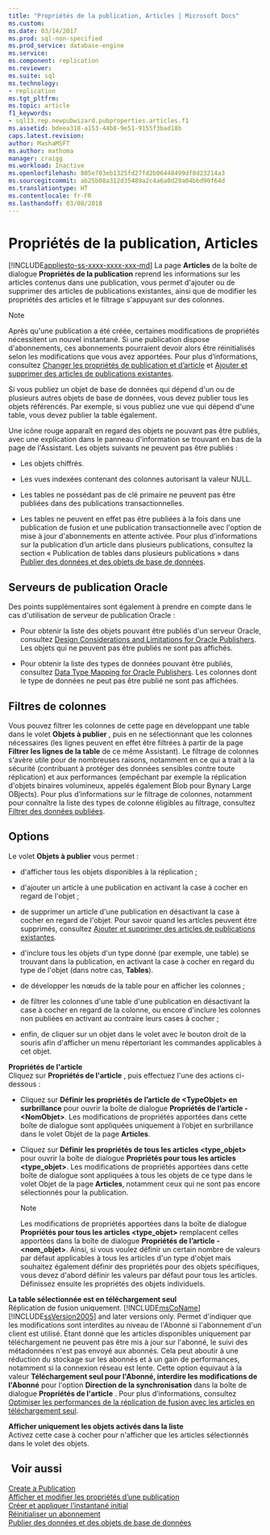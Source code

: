 ```yaml
---
title: "Propriétés de la publication, Articles | Microsoft Docs"
ms.custom: 
ms.date: 03/14/2017
ms.prod: sql-non-specified
ms.prod_service: database-engine
ms.service: 
ms.component: replication
ms.reviewer: 
ms.suite: sql
ms.technology:
- replication
ms.tgt_pltfrm: 
ms.topic: article
f1_keywords:
- sql13.rep.newpubwizard.pubproperties.articles.f1
ms.assetid: bdeea318-a153-44b8-9e51-9155f3bad18b
caps.latest.revision: 
author: MashaMSFT
ms.author: mathoma
manager: craigg
ms.workload: Inactive
ms.openlocfilehash: 805e703eb1325fd27fd2b06448499df8d23214a3
ms.sourcegitcommit: ab25b08a312d35489a2c4a6a0d29a04bbd90f64d
ms.translationtype: HT
ms.contentlocale: fr-FR
ms.lasthandoff: 03/08/2018
---
```

# <a name="publication-properties-articles"></a>Propriétés de la publication, Articles
[!INCLUDE[appliesto-ss-xxxx-xxxx-xxx-md](../../includes/appliesto-ss-xxxx-xxxx-xxx-md.md)]
  La page **Articles** de la boîte de dialogue **Propriétés de la publication** reprend les informations sur les articles contenus dans une publication, vous permet d'ajouter ou de supprimer des articles de publications existantes, ainsi que de modifier les propriétés des articles et le filtrage s'appuyant sur des colonnes.  
  
> [!NOTE]  
>  Après qu'une publication a été créée, certaines modifications de propriétés nécessitent un nouvel instantané. Si une publication dispose d'abonnements, ces abonnements pourraient devoir alors être réinitialisés selon les modifications que vous avez apportées. Pour plus d’informations, consultez [Changer les propriétés de publication et d’article](../../relational-databases/replication/publish/change-publication-and-article-properties.md) et [Ajouter et supprimer des articles de publications existantes](../../relational-databases/replication/publish/add-articles-to-and-drop-articles-from-existing-publications.md).  
  
 Si vous publiez un objet de base de données qui dépend d'un ou de plusieurs autres objets de base de données, vous devez publier tous les objets référencés. Par exemple, si vous publiez une vue qui dépend d'une table, vous devez publier la table également.  
  
 Une icône rouge apparaît en regard des objets ne pouvant pas être publiés, avec une explication dans le panneau d'information se trouvant en bas de la page de l'Assistant. Les objets suivants ne peuvent pas être publiés :  
  
-   Les objets chiffrés.  
  
-   Les vues indexées contenant des colonnes autorisant la valeur NULL.  
  
-   Les tables ne possédant pas de clé primaire ne peuvent pas être publiées dans des publications transactionnelles.  
  
-   Les tables ne peuvent en effet pas être publiées à la fois dans une publication de fusion et une publication transactionnelle avec l'option de mise à jour d'abonnements en attente activée. Pour plus d’informations sur la publication d’un article dans plusieurs publications, consultez la section « Publication de tables dans plusieurs publications » dans [Publier des données et des objets de base de données](../../relational-databases/replication/publish/publish-data-and-database-objects.md).  
  
## <a name="oracle-publishers"></a>Serveurs de publication Oracle  
 Des points supplémentaires sont également à prendre en compte dans le cas d'utilisation de serveur de publication Oracle :  
  
-   Pour obtenir la liste des objets pouvant être publiés d'un serveur Oracle, consultez [Design Considerations and Limitations for Oracle Publishers](../../relational-databases/replication/non-sql/design-considerations-and-limitations-for-oracle-publishers.md). Les objets qui ne peuvent pas être publiés ne sont pas affichés.  
  
-   Pour obtenir la liste des types de données pouvant être publiés, consultez [Data Type Mapping for Oracle Publishers](../../relational-databases/replication/non-sql/data-type-mapping-for-oracle-publishers.md). Les colonnes dont le type de données ne peut pas être publié ne sont pas affichées.  
  
## <a name="column-filters"></a>Filtres de colonnes  
 Vous pouvez filtrer les colonnes de cette page en développant une table dans le volet **Objets à publier** , puis en ne sélectionnant que les colonnes nécessaires (les lignes peuvent en effet être filtrées à partir de la page **Filtrer les lignes de la table** de ce même Assistant). Le filtrage de colonnes s'avère utile pour de nombreuses raisons, notamment en ce qui a trait à la sécurité (contribuant à protéger des données sensibles contre toute réplication) et aux performances (empêchant par exemple la réplication d'objets binaires volumineux, appelés également Blob pour Bynary Large OBjects). Pour plus d’informations sur le filtrage de colonnes, notamment pour connaître la liste des types de colonne éligibles au filtrage, consultez [Filtrer des données publiées](../../relational-databases/replication/publish/filter-published-data.md).  
  
## <a name="options"></a>Options  
 Le volet **Objets à publier** vous permet :  
  
-   d'afficher tous les objets disponibles à la réplication ;  
  
-   d'ajouter un article à une publication en activant la case à cocher en regard de l'objet ;  
  
-   de supprimer un article d'une publication en désactivant la case à cocher en regard de l'objet. Pour savoir quand les articles peuvent être supprimés, consultez [Ajouter et supprimer des articles de publications existantes](../../relational-databases/replication/publish/add-articles-to-and-drop-articles-from-existing-publications.md).  
  
-   d'inclure tous les objets d'un type donné (par exemple, une table) se trouvant dans la publication, en activant la case à cocher en regard du type de l'objet (dans notre cas, **Tables**).  
  
-   de développer les nœuds de la table pour en afficher les colonnes ;  
  
-   de filtrer les colonnes d'une table d'une publication en désactivant la case à cocher en regard de la colonne, ou encore d'inclure les colonnes non publiées en activant au contraire leurs cases à cocher ;  
  
-   enfin, de cliquer sur un objet dans le volet avec le bouton droit de la souris afin d'afficher un menu répertoriant les commandes applicables à cet objet.  
  
 **Propriétés de l'article**  
 Cliquez sur **Propriétés de l'article** , puis effectuez l'une des actions ci-dessous :  
  
-   Cliquez sur **Définir les propriétés de l’article de \<TypeObjet> en surbrillance** pour ouvrir la boîte de dialogue **Propriétés de l’article - \<NomObjet>**. Les modifications de propriétés apportées dans cette boîte de dialogue sont appliquées uniquement à l’objet en surbrillance dans le volet Objet de la page **Articles**.  
  
-   Cliquez sur **Définir les propriétés de tous les articles \<type_objet>** pour ouvrir la boîte de dialogue **Propriétés pour tous les articles \<type_objet>**. Les modifications de propriétés apportées dans cette boîte de dialogue sont appliquées à tous les objets de ce type dans le volet Objet de la page **Articles**, notamment ceux qui ne sont pas encore sélectionnés pour la publication.  
  
    > [!NOTE]  
    >  Les modifications de propriétés apportées dans la boîte de dialogue **Propriétés pour tous les articles \<type_objet>** remplacent celles apportées dans la boîte de dialogue **Propriétés de l’article - \<nom_objet>**. Ainsi, si vous voulez définir un certain nombre de valeurs par défaut applicables à tous les articles d'un type d'objet mais souhaitez également définir des propriétés pour des objets spécifiques, vous devez d'abord définir les valeurs par défaut pour tous les articles. Définissez ensuite les propriétés des objets individuels.  
  
 **La table sélectionnée est en téléchargement seul**  
 Réplication de fusion uniquement. [!INCLUDE[msCoName](../../includes/msconame-md.md)] [!INCLUDE[ssVersion2005](../../includes/ssversion2005-md.md)] and later versions only. Permet d'indiquer que les modifications sont interdites au niveau de l'Abonné si l'abonnement d'un client est utilisé. Étant donné que les articles disponibles uniquement par téléchargement ne peuvent pas être mis à jour sur l'abonné, le suivi des métadonnées n'est pas envoyé aux abonnés. Cela peut aboutir à une réduction du stockage sur les abonnés et à un gain de performances, notamment si la connexion réseau est lente. Cette option équivaut à la valeur **Téléchargement seul pour l'Abonné, interdire les modifications de l'Abonné** pour l'option **Direction de la synchronisation** dans la boîte de dialogue **Propriétés de l'article** . Pour plus d’informations, consultez [Optimiser les performances de la réplication de fusion avec les articles en téléchargement seul](../../relational-databases/replication/merge/optimize-merge-replication-performance-with-download-only-articles.md).  
  
 **Afficher uniquement les objets activés dans la liste**  
 Activez cette case à cocher pour n'afficher que les articles sélectionnés dans le volet des objets.  
  
## <a name="see-also"></a> Voir aussi  
 [Create a Publication](../../relational-databases/replication/publish/create-a-publication.md)   
 [Afficher et modifier les propriétés d’une publication](../../relational-databases/replication/publish/view-and-modify-publication-properties.md)   
 [Créer et appliquer l’instantané initial](../../relational-databases/replication/create-and-apply-the-initial-snapshot.md)   
 [Réinitialiser un abonnement](../../relational-databases/replication/reinitialize-a-subscription.md)   
 [Publier des données et des objets de base de données](../../relational-databases/replication/publish/publish-data-and-database-objects.md)  
  
  

